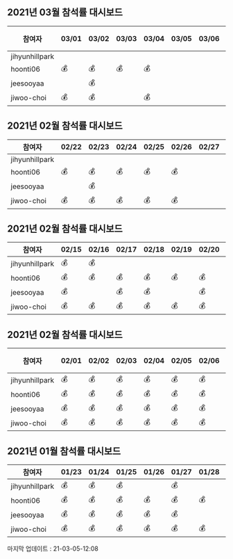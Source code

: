 ## 2021년 03월 참석률 대시보드
|참여자|03/01|03/02|03/03|03/04|03/05|03/06|03/07|03/08|03/09|03/10|03/11|03/12|03/13|03/14|03/15|03/16|03/17|03/18|03/19|03/20|03/21|03/22|03/23|03/24|03/25|03/26|03/27|03/28|03/29|03/30|03/31|참석률|
|--|--|--|--|--|--|--|--|--|--|--|--|--|--|--|--|--|--|--|--|--|--|--|--|--|--|--|--|--|--|--|--|--|
|jihyunhillpark||||||||||||||||||||||||||||||||0%
|hoonti06|💰|💰|💰|💰||||||||||||||||||||||||||||13%
|jeesooyaa||💰||||||||||||||||||||||||||||||3%
|jiwoo-choi|💰|💰||💰||||||||||||||||||||||||||||10%
## 2021년 02월 참석률 대시보드
|참여자|02/22|02/23|02/24|02/25|02/26|02/27|02/28|참석률|
|--|--|--|--|--|--|--|--|--|
|jihyunhillpark||||||||0%
|hoonti06|💰|💰|💰|💰|💰|||71%
|jeesooyaa||💰||||||14%
|jiwoo-choi|💰|💰|💰|💰|💰||💰|100%
## 2021년 02월 참석률 대시보드
|참여자|02/15|02/16|02/17|02/18|02/19|02/20|02/21|02/22|02/23|02/24|02/25|02/26|02/27|02/28|참석률|
|--|--|--|--|--|--|--|--|--|--|--|--|--|--|--|--|
|jihyunhillpark|💰|💰|||||||||||||14%
|hoonti06|💰|💰|💰|💰|💰|💰||💰|💰|💰|💰||||71%
|jeesooyaa|💰||💰|💰||💰||💰|||||||36%
|jiwoo-choi|💰|💰|💰|💰|💰|💰||💰|💰|💰|💰||💰||100%
## 2021년 02월 참석률 대시보드
|참여자|02/01|02/02|02/03|02/04|02/05|02/06|02/07|02/08|02/09|02/10|02/11|02/12|02/13|02/14|02/15|02/16|02/17|02/18|02/19|02/20|02/21|02/22|02/23|02/24|02/25|02/26|02/27|02/28|참석률|
|--|--|--|--|--|--|--|--|--|--|--|--|--|--|--|--|--|--|--|--|--|--|--|--|--|--|--|--|--|--|
|jihyunhillpark|💰|💰|💰|💰|💰|💰||💰||💰|💰||||💰||||||||||||||36%
|hoonti06|💰|💰|💰|💰|💰|💰|||💰|💰||💰|||💰|💰|💰|💰|💰||💰|💰|💰|💰|||||64%
|jeesooyaa|💰|💰|💰|💰|💰|💰|||💰||💰||💰|||💰|💰||💰||💰||||||||46%
|jiwoo-choi|💰|💰|💰|💰|💰|💰||💰||💰|||||💰|💰|💰|💰|💰||💰|💰|💰|💰||💰|||75%
## 2021년 01월 참석률 대시보드
|참여자|01/23|01/24|01/25|01/26|01/27|01/28|01/29|01/30|01/31|참석률|
|--|--|--|--|--|--|--|--|--|--|--|
|jihyunhillpark|💰|💰|💰||💰||💰|💰|💰|78%
|hoonti06|💰|💰|💰|💰|💰|💰|💰|💰|💰|100%
|jeesooyaa|💰|💰|💰|💰|💰||💰|💰|💰|89%
|jiwoo-choi|💰|💰|💰|💰|💰|💰|💰||💰|89%

마지막 업데이트 : 21-03-05-12:08